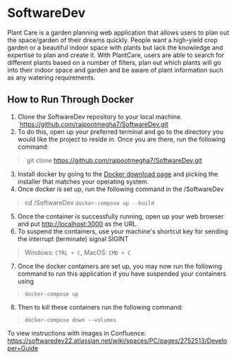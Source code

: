 # SoftwareDev

Plant Care is a garden planning web application that allows users to plan out the space/garden of their dreams quickly. People want a high-yield crop garden or a beautiful indoor space with plants but lack the knowledge and expertise to plan and create it. With PlantCare, users are able to search for different plants based on a number of filters, plan out which plants will go into their indoor space and garden and be aware of plant information such as any watering requirements.

## How to Run Through Docker

1. Clone the SoftwareDev repository to your local machine. 
`https://github.com/rajpootmegha7/SoftwareDev.git
2. To do this, open up your preferred terminal and go to the directory you would like the project to reside in. Once you are there, run the following command:
> `git clone https://github.com/rajpootmegha7/SoftwareDev.git
3. Install docker by going to the [Docker download page](https://docs.docker.com/get-started/) and picking the installer that matches your operating system.
4. Once docker is set up, run the following command in the <Where the SoftwareDev repo is cloned on your local machine>/SoftwareDev
> cd <Where the SoftwareDev repo is cloned on your local machine>/SoftwareDev
> `docker-compose up --build`
5. Once the container is successfully running, open up your web browser and put [http://localhost:3000](http://localhost:3000) as the URL.
6. To suspend the containers, use your machine's shortcut key for sending the interrupt (terminate) signal SIGINT
> Windows: `CTRL + C`, MacOS: `CMD + C`
7. Once the docker containers are set up, you may now run the following command to run this application if you have suspended your containers using
> `docker-compose up`
8. Then to kill these containers run the following command:
>  `docker-compose down --volumes`
 
To view instructions with images in Confluence:
https://softwaredev22.atlassian.net/wiki/spaces/PC/pages/2752513/Developer+Guide
